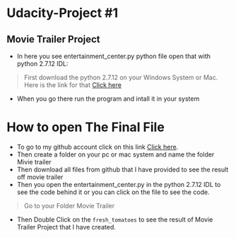 
# Udacity-Project #1

## Movie Trailer Project
* In here you see entertainment_center.py python file open that with python 2.7.12 IDL:

> First download the python 2.7.12 on your Windows System or Mac. Here is the link for that [Click here](https://www.python.org/downloads/)
- When you go there run the program and intall it in your system
# How to open The Final File
- To go to my github account click on this link [Click here](https://github.com).
- Then create a folder on your pc or mac system and name the folder Mivie trailer
- Then download all files from github that I have provided to see the result off movie trailer
- Then you open the entertainment_center.py in the python 2.7.12 IDL to see the code behind it or you can click on the file to see the code.
> Go to your Folder Movie Trailer
- Then Double Click on the `fresh_tomatoes` to see the result of Movie Trailer Project that I have created.
